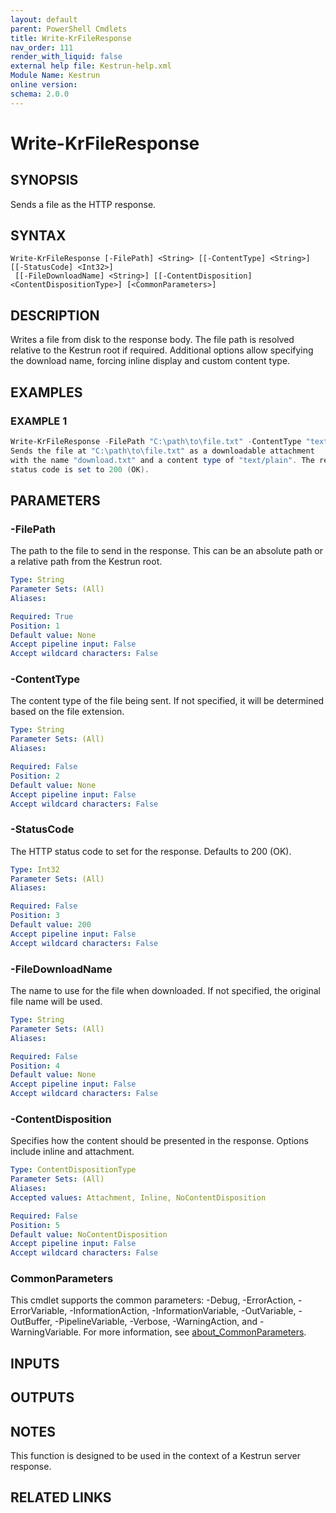 ```yaml
---
layout: default
parent: PowerShell Cmdlets
title: Write-KrFileResponse
nav_order: 111
render_with_liquid: false
external help file: Kestrun-help.xml
Module Name: Kestrun
online version:
schema: 2.0.0
---
```


# Write-KrFileResponse

## SYNOPSIS
Sends a file as the HTTP response.

## SYNTAX

```
Write-KrFileResponse [-FilePath] <String> [[-ContentType] <String>] [[-StatusCode] <Int32>]
 [[-FileDownloadName] <String>] [[-ContentDisposition] <ContentDispositionType>] [<CommonParameters>]
```

## DESCRIPTION
Writes a file from disk to the response body.
The file path is resolved
relative to the Kestrun root if required.
Additional options allow
specifying the download name, forcing inline display and custom content
type.

## EXAMPLES

### EXAMPLE 1
```powershell
Write-KrFileResponse -FilePath "C:\path\to\file.txt" -ContentType "text/plain" -StatusCode 200 -FileDownloadName "download.txt" -ContentDisposition Attachment
Sends the file at "C:\path\to\file.txt" as a downloadable attachment
with the name "download.txt" and a content type of "text/plain". The response
status code is set to 200 (OK).
```

## PARAMETERS

### -FilePath
The path to the file to send in the response.
This can be an absolute path
or a relative path from the Kestrun root.

```yaml
Type: String
Parameter Sets: (All)
Aliases:

Required: True
Position: 1
Default value: None
Accept pipeline input: False
Accept wildcard characters: False
```

### -ContentType
The content type of the file being sent.
If not specified, it will be determined
based on the file extension.

```yaml
Type: String
Parameter Sets: (All)
Aliases:

Required: False
Position: 2
Default value: None
Accept pipeline input: False
Accept wildcard characters: False
```

### -StatusCode
The HTTP status code to set for the response.
Defaults to 200 (OK).

```yaml
Type: Int32
Parameter Sets: (All)
Aliases:

Required: False
Position: 3
Default value: 200
Accept pipeline input: False
Accept wildcard characters: False
```

### -FileDownloadName
The name to use for the file when downloaded.
If not specified, the original
file name will be used.

```yaml
Type: String
Parameter Sets: (All)
Aliases:

Required: False
Position: 4
Default value: None
Accept pipeline input: False
Accept wildcard characters: False
```

### -ContentDisposition
Specifies how the content should be presented in the response.
Options include
inline and attachment.

```yaml
Type: ContentDispositionType
Parameter Sets: (All)
Aliases:
Accepted values: Attachment, Inline, NoContentDisposition

Required: False
Position: 5
Default value: NoContentDisposition
Accept pipeline input: False
Accept wildcard characters: False
```

### CommonParameters
This cmdlet supports the common parameters: -Debug, -ErrorAction, -ErrorVariable, -InformationAction, -InformationVariable, -OutVariable, -OutBuffer, -PipelineVariable, -Verbose, -WarningAction, and -WarningVariable. For more information, see [about_CommonParameters](http://go.microsoft.com/fwlink/?LinkID=113216).

## INPUTS

## OUTPUTS

## NOTES
This function is designed to be used in the context of a Kestrun server response.

## RELATED LINKS
